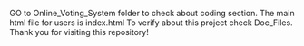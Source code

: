 GO to Online_Voting_System folder to check about coding section. The main html file for users is index.html
To verify about this project check Doc_Files.
Thank you for visiting this repository!
